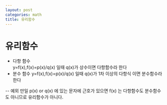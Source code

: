 ```yaml
---
layout: post
categories: math
title: 유리함수
---
```

# 유리함수
- 다항 함수  
y=f(x),f(x)=p(x)/q(x) 일때 q(x)가 상수이면 다항함수라 한다
- 분수 함수
y=f(x),f(x)=p(x)/q(x) 일때 q(x)가 1차 이상의 다항식 이면 분수함수라 한다

-- 예외 
만일 p(x) or q(x) 에 있는 문자에 근호가 있으면 f(x) 는 다항함수도 분수함수도 아니므로 유리함수가 아니다.